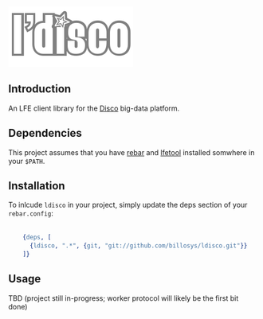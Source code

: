 <img src="resources/images/ldisco.png" />


## Introduction

An LFE client library for the [Disco](https://github.com/discoproject) big-data platform.


## Dependencies

This project assumes that you have [rebar](https://github.com/rebar/rebar)
and [lfetool](https://github.com/lfe/lfetool) installed somwhere
in your ``$PATH``.


## Installation

To inlcude ``ldisco`` in your project, simply update the deps section
of your ``rebar.config``:

```erlang

    {deps, [
      {ldisco, ".*", {git, "git://github.com/billosys/ldisco.git"}}
    ]}
```

## Usage

TBD (project still in-progress; worker protocol will likely be the first bit
done)
